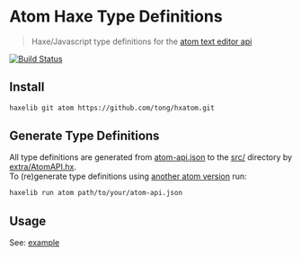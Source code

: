 
# Atom Haxe Type Definitions

> Haxe/Javascript type definitions for the [atom text editor api](https://atom.io/docs/api)

[![Build Status](https://travis-ci.org/tong/hxatom.svg?branch=master)](https://travis-ci.org/tong/hxatom)


## Install

```sh
haxelib git atom https://github.com/tong/hxatom.git
```


## Generate Type Definitions

All type definitions are generated from [atom-api.json](atom-api.json) to the [src/](src/) directory by [extra/AtomAPI.hx](extra/AtomAPI.hx).  
To (re)generate type definitions using [another atom version](https://github.com/atom/atom/releases) run:
```sh
haxelib run atom path/to/your/atom-api.json
```


## Usage
See: [example](example)
